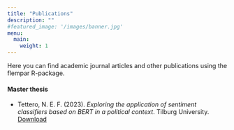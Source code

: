 ```yaml
---
title: "Publications"
description: ""
#featured_image: '/images/banner.jpg'
menu:
  main:
    weight: 1
---
```


Here you can find academic journal articles and other publications using the flempar R-package.

#### Master thesis

- Tettero, N. E. F. (2023). *Exploring the application of sentiment classifiers based on BERT in a political context*. Tilburg University. <a href="/downloads/Tettero_2023_Exploring the application of sentiment classifiers based on BERT in a political context.pdf" download>Download</a>